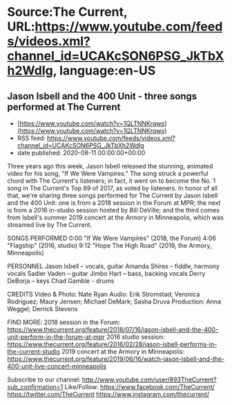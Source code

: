 # Source:The Current, URL:https://www.youtube.com/feeds/videos.xml?channel_id=UCAKcSON6PSG_JkTbXh2WdIg, language:en-US

## Jason Isbell and the 400 Unit - three songs performed at The Current
 - [https://www.youtube.com/watch?v=1QLTNNKrqws](https://www.youtube.com/watch?v=1QLTNNKrqws)
 - RSS feed: https://www.youtube.com/feeds/videos.xml?channel_id=UCAKcSON6PSG_JkTbXh2WdIg
 - date published: 2020-08-11 00:00:00+00:00

Three years ago this week, Jason Isbell released the stunning, animated video for his song, "If We Were Vampires." The song struck a powerful chord with The Current's listeners; in fact, it went on to become the No. 1 song in The Current's Top 89 of 2017, as voted by listeners. In honor of all that, we're sharing three songs performed for The Current by Jason Isbell and the 400 Unit: one is from a 2018 session in the Forum at MPR; the next is from a 2016 in-studio session hosted by Bill DeVille; and the third comes from Isbell's summer 2019 concert at the Armory in Minneapolis, which was streamed live by The Current.

SONGS PERFORMED
0:00 "If We Were Vampires" (2018, the Forum)
4:06 "Flagship" (2016, studio)
9:12 "Hope The High Road" (2019, the Armory, Minneapolis)

PERSONNEL
Jason Isbell – vocals, guitar
Amanda Shires – fiddle, harmony vocals
Sadler Vaden – guitar
Jimbo Hart – bass, backing vocals
Derry DeBorja – keys
Chad Gamble - drums

CREDITS
Video & Photo: Nate Ryan
Audio: Erik Stromstad; Veronica Rodriguez; Maury Jensen; Michael DeMark; Sasha Druva
Production: Anna Weggel; Derrick Stevens

FIND MORE:
2018 session in the Forum: https://www.thecurrent.org/feature/2018/07/16/jason-isbell-and-the-400-unit-perform-in-the-forum-at-mpr
2016 studio session: https://www.thecurrent.org/feature/2016/02/28/jason-isbell-performs-in-the-current-studio
2019 concert at the Armory in Minneapolis:
https://www.thecurrent.org/feature/2019/06/16/watch-jason-isbell-and-the-400-unit-live-concert-minneapolis


Subscribe to our channel:
http://www.youtube.com/user/893TheCurrent?sub_confirmation=1
Like/Follow:
https://www.facebook.com/TheCurrent/
https://twitter.com/TheCurrent
https://www.instagram.com/thecurrent/

